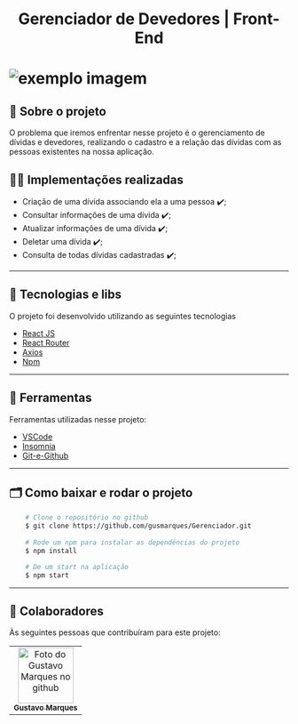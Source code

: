 <h1 align="center">
    <tittle>Gerenciador de Devedores | Front-End</tittle>
<h1 >
 
<img src="https://uploadlista.s3.amazonaws.com/mocks+(1).png" alt="exemplo imagem">


## 💬️ Sobre o projeto

O problema que iremos enfrentar nesse projeto é o gerenciamento de dívidas e devedores, realizando o cadastro e a relação das dívidas com as pessoas existentes na nossa aplicação.

## 👨‍💻️ Implementações realizadas
- Criação de uma dívida associando ela a uma pessoa ✔️;
- Consultar informações de uma dívida ✔️;
- Atualizar informações de uma dívida ✔️;
- Deletar uma dívida ✔️;
- Consulta de todas dívidas cadastradas ✔️;

---

## 🚀 Tecnologias e libs

O projeto foi desenvolvido utilizando as seguintes tecnologias

- [React JS](https://pt-br.reactjs.org/)
- [React Router](https://reactrouter.com/web/guides/quick-start)
- [Axios](https://github.com/axios/axios)
- [Npm](https://www.npmjs.com/)

---

## 🔧️ Ferramentas

Ferramentas utilizadas nesse projeto:

- [VSCode](https://code.visualstudio.com/)
- [Insomnia](https://insomnia.rest/download/)
- [Git-e-Github](https://github.com/)

---

## 🗂 Como baixar e rodar o projeto

```bash
    # Clone o repositório no github
    $ git clone https://github.com/gusmarques/Gerenciador.git
   
    # Rode um npm para instalar as dependências do projeto
    $ npm install

    # De um start na aplicação
    $ npm start
```
---

## 🤝 Colaboradores

Às seguintes pessoas que contribuíram para este projeto:

<table>
  <tr>
    <td align="center">
      <a href="#">
        <img src="https://avatars1.githubusercontent.com/u/37513410?s=460&u=de51b35b0b7cb09b2ee86e906b4f0b39d00a71b6&v=4" width="100px;" alt="Foto do Gustavo Marques no github"/><br>
        <sub>
          <b>Gustavo Marques</b>
        </sub>
      </a>
 </table>
